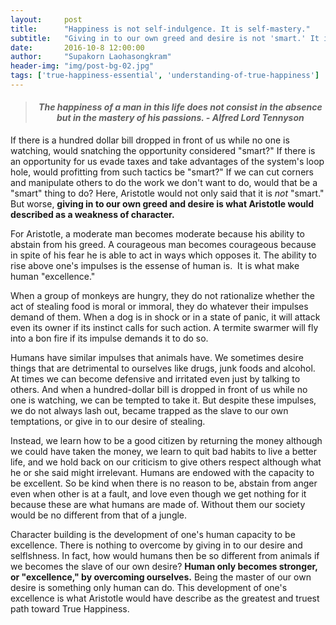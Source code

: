 ```yaml
---
layout:     post
title:      "Happiness is not self-indulgence. It is self-mastery."
subtitle:   "Giving in to our own greed and desire is not 'smart.' It is a weakness of character."
date:       2016-10-8 12:00:00
author:     "Supakorn Laohasongkram"
header-img: "img/post-bg-02.jpg"
tags: ['true-happiness-essential', 'understanding-of-true-happiness']
---
```

<blockquote>
<h4 style="text-align: center;"><em>The happiness of a man in this life does not consist in the absence but in the mastery of his passions. - Alfred Lord Tennyson</em></h4>
</blockquote>
If there is a hundred dollar bill dropped in front of us while no one is watching, would snatching the opportunity considered "smart?" If there is an opportunity for us evade taxes and take advantages of the system's loop hole, would profitting from such tactics be "smart?" If we can cut corners and manipulate others to do the work we don't want to do, would that be a "smart" thing to do? Here, Aristotle would not only said that it is <em>not</em> "smart." But worse, <strong>giving in to our own greed and desire is what Aristotle would described as a weakness of character.</strong>

For Aristotle, a moderate man becomes moderate because his ability to abstain from his greed. A courageous man becomes courageous because in spite of his fear he is able to act in ways which opposes it. The ability to rise above one's impulses is the essense of human is.  It is what make human "excellence."

When a group of monkeys are hungry, they do not rationalize whether the act of stealing food is moral or immoral, they do whatever their impulses demand of them. When a dog is in shock or in a state of panic, it will attack even its owner if its instinct calls for such action. A termite swarmer will fly into a bon fire if its impulse demands it to do so.

Humans have similar impulses that animals have. We sometimes desire things that are detrimental to ourselves like drugs, junk foods and alcohol. At times we can become defensive and irritated even just by talking to others. And when a hundred-dollar bill is dropped in front of us while no one is watching, we can be tempted to take it. But despite these impulses, we do not always lash out, became trapped as the slave to our own temptations, or give in to our desire of stealing.

Instead, we learn how to be a good citizen by returning the money although we could have taken the money, we learn to quit bad habits to live a better life, and we hold back on our criticism to give others respect although what he or she said might irrelevant. Humans are endowed with the capacity to be excellent. So be kind when there is no reason to be, abstain from anger even when other is at a fault, and love even though we get nothing for it because these are what humans are made of. Without them our society would be no different from that of a jungle.

Character building is the development of one's human capacity to be excellence. There is nothing to overcome by giving in to our desire and selflshness. In fact, how would humans then be so different from animals if we becomes the slave of our own desire? <strong>Human only becomes stronger, or "excellence," by overcoming ourselves.</strong> Being the master of our own desire is something only human can do. This development of one's excellence is what Aristotle would have describe as the greatest and truest path toward True Happiness.